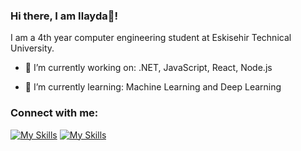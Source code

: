 ### Hi there, I am Ilayda👋!
I am a 4th year computer engineering student at Eskisehir Technical University.

- 🔭 I’m currently working on: .NET, JavaScript, React, Node.js

- 🌱 I’m currently learning: Machine Learning and Deep Learning

### Connect with me:
[![My Skills](https://skillicons.dev/icons?i=linkedin,&theme=light)][linkedin]
[![My Skills](https://skillicons.dev/icons?i=instagram,&theme=light)][instagram]


[instagram]: https://www.instagram.com/ilayda.ddmrl/
[linkedin]: https://www.linkedin.com/in/ilayda-demirel-258b78209/


<!--
**ilaydadmrl/ilaydadmrl** is a ✨ _special_ ✨ repository because its `README.md` (this file) appears on your GitHub profile.

Here are some ideas to get you started:

-  ...

- 👯 I’m looking to collaborate on ...
- 🤔 I’m looking for help with ...
- 💬 Ask me about ...
- 📫 How to reach me: ...
- 😄 Pronouns: ...
- ⚡ Fun fact: ...
-->
